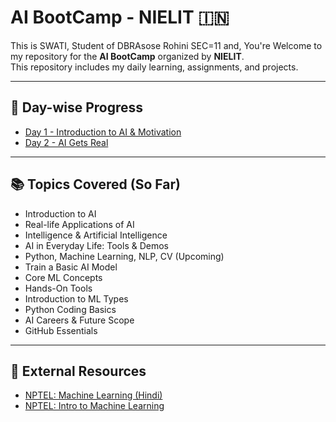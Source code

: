 # AI BootCamp - NIELIT 🇮🇳
This is SWATI, Student of DBRAsose Rohini SEC=11 and, 
You're Welcome to my repository for the **AI BootCamp** organized by **NIELIT**.  
This repository includes my daily learning, assignments, and projects.

---

## 📅 Day-wise Progress

- [Day 1 - Introduction to AI & Motivation](./Day1/Day1_Notes.md)
- [Day 2 - AI Gets Real](./Day2/Day2_Notes.md)

---

## 📚 Topics Covered (So Far)

- Introduction to AI
- Real-life Applications of AI
- Intelligence & Artificial Intelligence
- AI in Everyday Life: Tools & Demos
- Python, Machine Learning, NLP, CV (Upcoming)
- Train a Basic AI Model
- Core ML Concepts
- Hands-On Tools
- Introduction to ML Types
- Python Coding Basics
- AI Careers & Future Scope
- GitHub Essentials

---

## 🔗 External Resources

- [NPTEL: Machine Learning (Hindi)](https://onlinecourses.nptel.ac.in/noc23_cs125/preview)
- [NPTEL: Intro to Machine Learning](https://onlinecourses.nptel.ac.in/noc25_cs46/preview)
